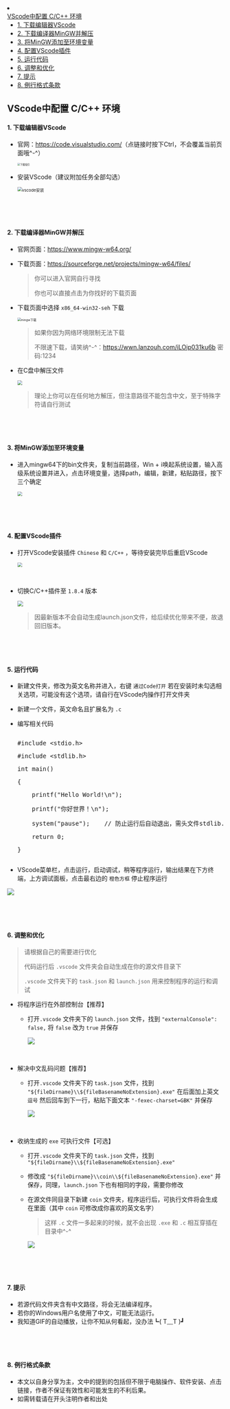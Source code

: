 <div class="typora-export-sidebar"><div class="outline-content"><li class="outline-item-wrapper outline-h2"><div class="outline-item"><span class="outline-expander"></span><a class="outline-label" href="#vscode中配置-cc-环境">VScode中配置 C/C++ 环境</a></div><ul class="outline-children"><li class="outline-item-wrapper outline-h4"><div class="outline-item"><span class="outline-expander"></span><a class="outline-label" href="#1-下载编辑器vscode">1. 下载编辑器VScode</a></div><ul class="outline-children"></ul></li><li class="outline-item-wrapper outline-h4"><div class="outline-item"><span class="outline-expander"></span><a class="outline-label" href="#2-下载编译器mingw并解压">2. 下载编译器MinGW并解压</a></div><ul class="outline-children"></ul></li><li class="outline-item-wrapper outline-h4"><div class="outline-item"><span class="outline-expander"></span><a class="outline-label" href="#3-将mingw添加至环境变量">3. 将MinGW添加至环境变量</a></div><ul class="outline-children"></ul></li><li class="outline-item-wrapper outline-h4"><div class="outline-item"><span class="outline-expander"></span><a class="outline-label" href="#4-配置vscode插件">4. 配置VScode插件</a></div><ul class="outline-children"></ul></li><li class="outline-item-wrapper outline-h4"><div class="outline-item"><span class="outline-expander"></span><a class="outline-label" href="#5-运行代码">5. 运行代码</a></div><ul class="outline-children"></ul></li><li class="outline-item-wrapper outline-h4"><div class="outline-item"><span class="outline-expander"></span><a class="outline-label" href="#6-调整和优化">6. 调整和优化</a></div><ul class="outline-children"></ul></li><li class="outline-item-wrapper outline-h4"><div class="outline-item"><span class="outline-expander"></span><a class="outline-label" href="#7-提示">7. 提示</a></div><ul class="outline-children"></ul></li><li class="outline-item-wrapper outline-h4"><div class="outline-item"><span class="outline-expander"></span><a class="outline-label" href="#8-例行格式条款">8. 例行格式条款</a></div><ul class="outline-children"></ul></li></ul></li></div></div><div id='write'  class=''><h2 id='vscode中配置-cc-环境'><span>VScode中配置 C/C++ 环境</span></span></strong></td></tr></tbody></table></figure><h4 id='1-下载编辑器vscode'><span>1. 下载编辑器VScode</span></h4><ul><li><p><span>官网：</span><a href='https://code.visualstudio.com/'><span>https://code.visualstudio.com/</span></a><span>（点链接时按下Ctrl，不会覆盖当前页面哦^-^）</span></p><p><img src="vscode下载.png" alt="下载指引" style="zoom: 40%;" /></p></li></ul><p><span>   </span></p><ul><li><p><span>安装VScode（建议附加任务全部勾选）</span></p><p><img src="vscode安装.gif" alt="vscode安装" style="zoom: 67%;" /></p></li></ul><p>&nbsp;</p><p>&nbsp;</p><h4 id='2-下载编译器mingw并解压'><span>2. 下载编译器MinGW并解压</span></h4><ul><li><p><span>官网页面：</span><a href='https://www.mingw-w64.org/'><span>https://www.mingw-w64.org/</span></a></p></li><li><p><span>下载页面：</span><a href='https://sourceforge.net/projects/mingw-w64/files/'><span>https://sourceforge.net/projects/mingw-w64/files/</span></a></p><blockquote><p><span>你可以进入官网自行寻找</span></p><p><span>你也可以直接点击为你找好的下载页面</span></p></blockquote></li><li><p><span>下载页面中选择 </span><code>x86_64-win32-seh</code><span> 下载</span></p><p><img src="mingw下载.png" alt="mingw下载" style="zoom: 50%;" /></p><blockquote><p><span>如果你因为网络环境限制无法下载</span></p><p><span>不限速下载，请笑纳^-^：</span><a href='https://wwn.lanzouh.com/iLOip031ku6b' target='_blank' class='url'>https://wwn.lanzouh.com/iLOip031ku6b</a><span> 密码:1234</span></p></blockquote></li><li><p><span>在C盘中解压文件</span></p><p><img src="解压mingw.gif" style="zoom: 67%;" /></p><blockquote><p><span>理论上你可以在任何地方解压，但注意路径不能包含中文，至于特殊字符请自行测试</span></p></blockquote></li></ul><p>&nbsp;</p><p>&nbsp;</p><h4 id='3-将mingw添加至环境变量'><span>3. 将MinGW添加至环境变量</span></h4><ul><li><p><span>进入mingw64下的bin文件夹，复制当前路径，Win + i唤起系统设置，输入高级系统设置并进入，点击环境变量，选择path，编辑，新建，粘贴路径，按下三个确定</span></p><p><img src="配置环境变量.gif" style="zoom:67%;" /></p></li></ul><p>&nbsp;</p><p>&nbsp;</p><h4 id='4-配置vscode插件'><span>4. 配置VScode插件</span></h4><ul><li><p><span>打开VScode安装插件 </span><code>Chinese</code><span> 和 </span><code>C/C++</code><span> ，等待安装完毕后重启VScode</span></p><p><img src="安装插件.gif" style="zoom:67%;" /></p><p>&nbsp;</p></li><li><p><span>切换C/C++插件至 </span><code>1.8.4</code><span> 版本</span></p><p><img src="版本退回.png" style="zoom: 80%;" /></p><blockquote><p><span>因最新版本不会自动生成launch.json文件，给后续优化带来不便，故退回旧版本。</span></p></blockquote></li></ul><p>&nbsp;</p><p>&nbsp;</p><h4 id='5-运行代码'><span>5. 运行代码</span></h4><ul><li><p><span>新建文件夹，修改为英文名称并进入，右键 </span><code>通过Code打开</code><span> 若在安装时未勾选相关选项，可能没有这个选项，请自行在VScode内操作打开文件夹</span></p></li><li><p><span>新建一个文件，英文命名且扩展名为 </span><code>.c</code><span> </span></p></li><li><p><span>编写相关代码</span></p><pre class="md-fences md-end-block ty-contain-cm modeLoaded" spellcheck="false" lang="c"><div class="CodeMirror cm-s-inner cm-s-null-scroll CodeMirror-wrap" lang="c"><div style="overflow: hidden; position: relative; width: 3px; height: 0px; top: 9.33333px; left: 8px;"><textarea autocorrect="off" autocapitalize="off" spellcheck="false" tabindex="0" style="position: absolute; bottom: -1em; padding: 0px; width: 1000px; height: 1em; outline: none;"></textarea></div><div class="CodeMirror-scrollbar-filler" cm-not-content="true"></div><div class="CodeMirror-gutter-filler" cm-not-content="true"></div><div class="CodeMirror-scroll" tabindex="-1"><div class="CodeMirror-sizer" style="margin-left: 0px; margin-bottom: 0px; border-right-width: 0px; padding-right: 0px; padding-bottom: 0px;"><div style="position: relative; top: 0px;"><div class="CodeMirror-lines" role="presentation"><div role="presentation" style="position: relative; outline: none;"><div class="CodeMirror-measure"></div><div class="CodeMirror-measure"></div><div style="position: relative; z-index: 1;"></div><div class="CodeMirror-code" role="presentation" style=""><div class="CodeMirror-activeline" style="position: relative;"><div class="CodeMirror-activeline-background CodeMirror-linebackground"></div><div class="CodeMirror-gutter-background CodeMirror-activeline-gutter" style="left: 0px; width: 0px;"></div><pre class=" CodeMirror-line " role="presentation"><span role="presentation" style="padding-right: 0.1px;"><span class="cm-meta">#include &lt;stdio.h&gt;</span></span></pre></div><pre class=" CodeMirror-line " role="presentation"><span role="presentation" style="padding-right: 0.1px;"><span class="cm-meta">#include &lt;stdlib.h&gt;</span></span></pre><pre class=" CodeMirror-line " role="presentation"><span role="presentation" style="padding-right: 0.1px;"><span class="cm-variable-3">int</span> <span class="cm-def">main</span>()</span></pre><pre class=" CodeMirror-line " role="presentation"><span role="presentation" style="padding-right: 0.1px;">{</span></pre><pre class=" CodeMirror-line " role="presentation"><span role="presentation" style="padding-right: 0.1px;"> &nbsp; &nbsp;<span class="cm-variable">printf</span>(<span class="cm-string">"Hello World!\n"</span>);</span></pre><pre class=" CodeMirror-line " role="presentation"><span role="presentation" style="padding-right: 0.1px;"> &nbsp; &nbsp;<span class="cm-variable">printf</span>(<span class="cm-string">"你好世界！\n"</span>);</span></pre><pre class=" CodeMirror-line " role="presentation"><span role="presentation" style="padding-right: 0.1px;"> &nbsp; &nbsp;<span class="cm-variable">system</span>(<span class="cm-string">"pause"</span>);<span class="cm-tab" role="presentation" cm-text="	">    </span><span class="cm-comment">// 防止运行后自动退出，需头文件stdlib.h</span></span></pre><pre class=" CodeMirror-line " role="presentation"><span role="presentation" style="padding-right: 0.1px;"> &nbsp; &nbsp;<span class="cm-keyword">return</span> <span class="cm-number">0</span>;</span></pre><pre class=" CodeMirror-line " role="presentation"><span role="presentation" style="padding-right: 0.1px;">}</span></pre></div></div></div></div></div><div style="position: absolute; height: 0px; width: 1px; border-bottom: 0px solid transparent; top: 204px;"></div><div class="CodeMirror-gutters" style="display: none; height: 204px;"></div></div></div></pre></li><li><p><span>VScode菜单栏，点击运行，启动调试，稍等程序运行，输出结果在下方终端，上方调试面板，点击最右边的 </span><code>橙色方框</code><span> 停止程序运行</span></p></li></ul><p><img src="运行代码.gif" referrerpolicy="no-referrer"></p><p>&nbsp;</p><p>&nbsp;</p><h4 id='6-调整和优化'><span>6. 调整和优化</span></h4><blockquote><p><span>请根据自己的需要进行优化</span></p><p><span>代码运行后 </span><code>.vscode</code><span> 文件夹会自动生成在你的源文件目录下</span></p><p><code>.vscode</code><span> 文件夹下的 </span><code>task.json</code><span> 和 </span><code>launch.json</code><span> 用来控制程序的运行和调试</span></p></blockquote><ul><li><p><span>将程序运行在外部控制台【推荐】</span></p><ul><li><p><span>打开</span><code>.vscode</code><span> 文件夹下的 </span><code>launch.json</code><span> 文件，找到 </span><code>&quot;externalConsole&quot;: false,</code><span> 将 </span><code>false</code><span> 改为 </span><code>true</code><span> 并保存</span></p><p><img src="控制台.png" referrerpolicy="no-referrer"></p><p>&nbsp;</p></li></ul></li><li><p><span>解决中文乱码问题【推荐】</span></p><ul><li><p><span>打开</span><code>.vscode</code><span> 文件夹下的 </span><code>task.json</code><span> 文件，找到 </span><code>&quot;${fileDirname}\\${fileBasenameNoExtension}.exe&quot;</code><span> 在后面加上英文 </span><code>逗号</code><span> 然后回车到下一行，粘贴下面文本 </span><code>&quot;-fexec-charset=GBK&quot;</code><span> 并保存</span></p><p><img src="中文乱码.png" referrerpolicy="no-referrer"></p><p>&nbsp;</p></li></ul></li><li><p><span>收纳生成的 </span><code>exe</code><span> 可执行文件【可选】</span></p><ul><li><p><span>打开</span><code>.vscode</code><span> 文件夹下的 </span><code>task.json</code><span> 文件，找到 </span><code>&quot;${fileDirname}\\${fileBasenameNoExtension}.exe&quot;</code><span> </span></p></li><li><p><span>修改成 </span><code>&quot;${fileDirname}\\coin\\${fileBasenameNoExtension}.exe&quot;</code><span> 并保存，同理，</span><code>launch.json</code><span> 下也有相同的字段，需要你修改</span></p></li><li><p><span>在源文件同目录下新建 </span><code>coin</code><span> 文件夹，程序运行后，可执行文件将会生成在里面（其中 </span><code>coin</code><span> 可修改成你喜欢的英文名字）</span></p><blockquote><p><span>这样 </span><code>.c</code><span> 文件一多起来的时候，就不会出现 </span><code>.exe</code><span> 和 </span><code>.c</code><span> 相互穿插在目录中^-^</span></p></blockquote><p><img src="收纳exe.png" referrerpolicy="no-referrer"></p></li></ul></li></ul><p>&nbsp;</p><p>&nbsp;</p><h4 id='7-提示'><span>7. 提示</span></h4><ul><li><span>若源代码文件夹含有中文路径，将会无法编译程序。</span></li><li><span>若你的Windows用户名使用了中文，可能无法运行。</span></li><li><span>我知道GIF的自动播放，让你不知从何看起，没办法┗( T﹏T )┛</span></li></ul><p>&nbsp;</p><p>&nbsp;</p><h4 id='8-例行格式条款'><span>8. 例行格式条款</span></h4><ul><li><span>本文以自身分享为主，文中的提到的包括但不限于电脑操作、软件安装、点击链接，作者不保证有效性和可能发生的不利后果。</span></li><li><span>如需转载请在开头注明作者和出处</span></li></ul></div></div>
